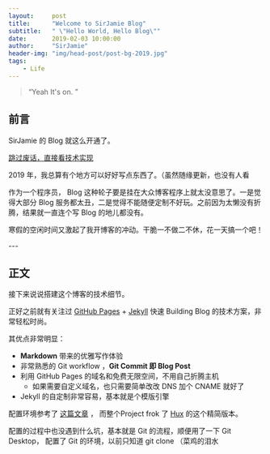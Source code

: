 ```yaml
---
layout:     post
title:      "Welcome to SirJamie Blog"
subtitle:   " \"Hello World, Hello Blog\""
date:       2019-02-03 10:00:00
author:     "SirJamie"
header-img: "img/head-post/post-bg-2019.jpg"
tags:
    - Life
---
```


> “Yeah It's on. ”


## 前言

SirJamie 的 Blog 就这么开通了。

[跳过废话，直接看技术实现 ](#build)



2019 年，我总算有个地方可以好好写点东西了。（虽然随缘更新，也没有人看


作为一个程序员， Blog 这种轮子要是挂在大众博客程序上就太没意思了。一是觉得大部分 Blog 服务都太丑，二是觉得不能随便定制不好玩。之前因为太懒没有折腾，结果就一直连个写 Blog 的地儿都没有。

寒假的空闲时间又激起了我开博客的冲动。干脆一不做二不休，花一天搞一个吧！


<p id = "build"></p>
---

## 正文

接下来说说搭建这个博客的技术细节。  

正好之前就有关注过 [GitHub Pages](https://pages.github.com/) + [Jekyll](http://jekyllrb.com/) 快速 Building Blog 的技术方案，非常轻松时尚。

其优点非常明显：

* **Markdown** 带来的优雅写作体验
* 非常熟悉的 Git workflow ，**Git Commit 即 Blog Post**
* 利用 GitHub Pages 的域名和免费无限空间，不用自己折腾主机
	* 如果需要自定义域名，也只需要简单改改 DNS 加个 CNAME 就好了
* Jekyll 的自定制非常容易，基本就是个模版引擎


配置环境参考了 [这篇文章](https://github.com/qiubaiying/qiubaiying.github.io/wiki/%E5%8D%9A%E5%AE%A2%E6%90%AD%E5%BB%BA%E8%AF%A6%E7%BB%86%E6%95%99%E7%A8%8B) ， 而整个Project frok 了 [Hux](https://github.com/Huxpro/huxblog-boilerplate) 的这个精简版本。

配置的过程中也没遇到什么坑，基本就是 Git 的流程，顺便用了一下 Git Desktop， 配置了 Git 的环境，以前只知道 git clone （菜鸡的泪水